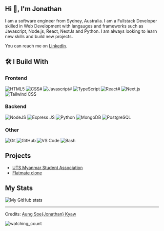 ## Hi 👋, I'm Jonathan

I am a software engineer from Sydney, Australia. 
I am a Fullstack Developer skilled in Web Development with langauges and frameworks such as Javascript, Node.js, React, NextJs and Python. 
I am always looking to learn new skills and build new projects.

You can reach me on [LinkedIn](https://www.linkedin.com/in/aungskyaw00/).

## 🛠 I Build With
### Frontend

![HTML5](https://img.shields.io/badge/HTML5-gray?&style=for-the-badge&logo=html5&logoColor=white)
![CSS#](https://img.shields.io/badge/CSS3-gray?&style=for-the-badge&logo=css3&logoColor=white)
![Javascript#](https://img.shields.io/badge/Javascript-gray?&style=for-the-badge&logo=javascript&logoColor=white)
![TypeScript](https://img.shields.io/badge/TypeScript-gray?&style=for-the-badge&logo=typescript&logoColor=white)
![React#](https://img.shields.io/badge/React-gray?&style=for-the-badge&logo=react&logoColor=white)
![Next.js](https://img.shields.io/badge/Next.js-gray?&style=for-the-badge&logo=nextdotjs&logoColor=white)
![Tailwind CSS](https://img.shields.io/badge/Tailwind_CSS-gray?&style=for-the-badge&logo=tailwindcss&logoColor=white)

### Backend

![NodeJS](https://img.shields.io/badge/Node_JS-gray?&style=for-the-badge&logo=nodedotjs&logoColor=white)
![Express JS](https://img.shields.io/badge/Express_JS-gray?&style=for-the-badge&logo=express&logoColor=white)
![Python](https://img.shields.io/badge/Python-gray?&style=for-the-badge&logo=python&logoColor=white)
![MongoDB](https://img.shields.io/badge/Mongo_DB-gray?&style=for-the-badge&logo=mongodb&logoColor=white)
![PostgreSQL](https://img.shields.io/badge/PostgreSQL-gray?&style=for-the-badge&logo=postgresql&logoColor=white)

### Other

![Git](https://img.shields.io/badge/Git-gray?&style=for-the-badge&logo=git&logoColor=white)
![GitHub](https://img.shields.io/badge/GitHub-gray?&style=for-the-badge&logo=github&logoColor=white)
![VS Code](https://img.shields.io/badge/VS_Code-gray?&style=for-the-badge&logo=visualstudiocode&logoColor=white)
![Bash](https://img.shields.io/badge/Bash-gray?&style=for-the-badge&logo=gnubash&logoColor=white&Color=c95410)

<!-- ## Online Course I Have Completed

- React: Creating and Hosting a Full-Stack Site | [Course Link](https://www.linkedin.com/learning/react-creating-and-hosting-a-full-stack-site/react-for-full-stack-solutions)
- Learning Node.js | [Course Link](https://www.linkedin.com/learning/learning-node-js-2/get-started-with-node-js)
- Advanced Express | [Course Link](https://www.linkedin.com/learning/advanced-express/tackle-any-project-with-express)
- Ethical Hacking: Hacking Web Servers and Web Applications | [Course Link](https://www.linkedin.com/learning/ethical-hacking-hacking-web-servers-and-web-applications/testing-to-make-sure-your-website-is-safe)
- Software Architecture Foundations | [Course Link](https://www.linkedin.com/learning/software-architecture-foundations)
- GDPR Compliance: Essential Training | [Course Link](https://www.linkedin.com/learning/gdpr-compliance-essential-training-14328961)
- Master Angular Fundamentals by Building a Real App | [Certificate Link](https://www.udemy.com/certificate/UC-8f13e674-3e25-4fab-ae40-2c7790278374/)
- MATLAB Fundamentals | [Certificate Link](https://matlabacademy.mathworks.com/progress/share/certificate.html?id=46c8e4f1-1628-4bbb-9d2d-cb95c3d48c95&)
- Cyber Security: Absolute Beginner to Expert (2022) | [Certificate Link](https://ude.my/UC-06fe07d8-9fcb-43cb-bd29-1b46a415c4cd) -->

## Projects

- [UTS Myanmar Student Association](https://www.utsmsa.org/)
- [Flatmate clone](https://flatdev.vercel.app/)

## My Stats

![My GitHub stats](https://github-readme-stats.vercel.app/api?username=AungSoeKyaw00s&count_private=true&show_icons=true&hide=contribs,issues)

-----
Credits: [Aung Soe{Jonathan} Kyaw](https://github.com/AungSoeKyaw00s)

<p align="left"> 
  <img src="https://komarev.com/ghpvc/?username=AungSoeKyaw00s&color=gray" alt="watching_count" />
</p>